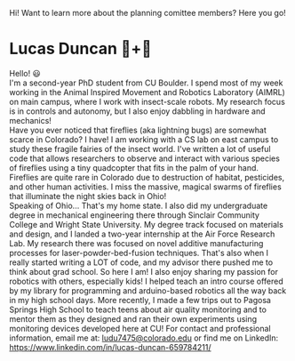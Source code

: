 Hi! Want to learn more about the planning comittee members? Here you go!


# Lucas Duncan 🐜+🤖
  Hello! 😃  
  I'm a second-year PhD student from CU Boulder. I spend most of my week working in the Animal Inspired Movement and Robotics Laboratory (AIMRL) on main campus, where I work with insect-scale robots. My research focus is in controls and autonomy, but I also enjoy dabbling in hardware and mechanics!  
  Have you ever noticed that fireflies (aka lightning bugs) are somewhat scarce in Colorado? I have! I am working with a CS lab on east campus to study these fragile fairies of the insect world. I've written a lot of useful code that allows researchers to observe and interact with various species of fireflies using a tiny quadcopter that fits in the palm of your hand.  
  Fireflies are quite rare in Colorado due to destruction of habitat, pesticides, and other human activities. I miss the massive, magical swarms of fireflies that illuminate the night skies back in Ohio!  
  Speaking of Ohio... That's my home state. I also did my undergraduate degree in mechanical engineering there through Sinclair Community College and Wright State University. My degree track focused on materials and design, and I landed a two-year internship at the Air Force Research Lab. My research there was focused on novel additive manufacturing processes for laser-powder-bed-fusion techniques. That's also when I really started writing a LOT of code, and my advisor there pushed me to think about grad school. So here I am!
  I also enjoy sharing my passion for robotics with others, especially kids! I helped teach an intro course offered by my library for programming and arduino-based robotics all the way back in my high school days. More recently, I made a few trips out to Pagosa Springs High School to teach teens about air quality monitoring and to mentor them as they designed and ran their own experiments using monitoring devices developed here at CU!
  For contact and professional information, email me at: ludu7475@colorado.edu or find me on LinkedIn: https://www.linkedin.com/in/lucas-duncan-659784211/
